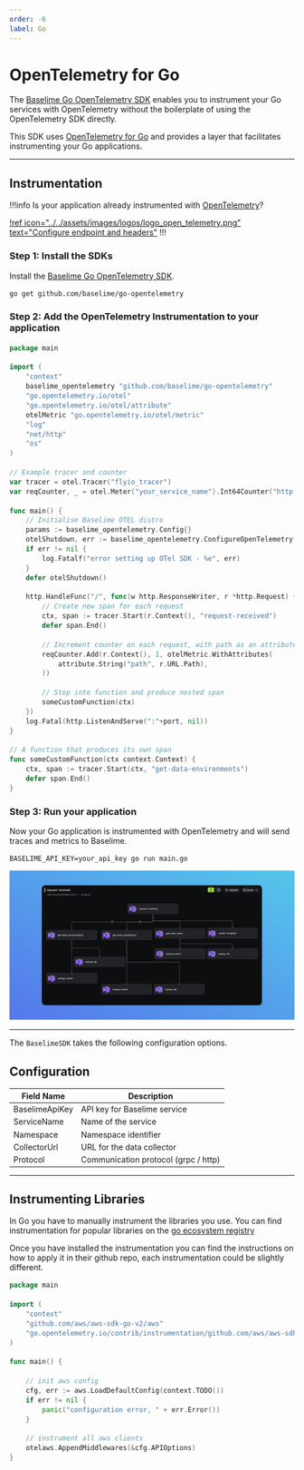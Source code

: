 ```yaml
---
order: -6
label: Go
---
```


# OpenTelemetry for Go

The [Baselime Go OpenTelemetry SDK](https://github.com/baselime/go-opentelemetry) enables you to instrument your Go services with OpenTelemetry without the boilerplate of using the OpenTelemetry SDK directly.

This SDK uses [OpenTelemetry for Go](https://opentelemetry.io/docs/instrumentation/go/) and provides a layer that facilitates instrumenting your Go applications.

---

## Instrumentation
!!!info
Is your application already instrumented with [OpenTelemetry](https://opentelemetry.io/)?

[!ref icon="../../assets/images/logos/logo_open_telemetry.png" text="Configure endpoint and headers"](../platforms/opentelemetry/opentelemetry.md#configuration)
!!!

### Step 1: Install the SDKs

Install the [Baselime Go OpenTelemetry SDK](https://github.com/baselime/go-opentelemetry). 

```bash # :icon-terminal: terminal
go get github.com/baselime/go-opentelemetry
```

### Step 2: Add the OpenTelemetry Instrumentation to your application

```go # :icon-code: main.go
package main

import (
	"context"
	baselime_opentelemetry "github.com/baselime/go-opentelemetry"
	"go.opentelemetry.io/otel"
	"go.opentelemetry.io/otel/attribute"
	otelMetric "go.opentelemetry.io/otel/metric"
	"log"
	"net/http"
	"os"
)

// Example tracer and counter
var tracer = otel.Tracer("flyio_tracer")
var reqCounter, _ = otel.Meter("your_service_name").Int64Counter("http.request")

func main() {
	// Initialise Baselime OTEL distro
	params := baselime_opentelemetry.Config{}
	otelShutdown, err := baselime_opentelemetry.ConfigureOpenTelemetry(params)
	if err != nil {
		log.Fatalf("error setting up OTel SDK - %e", err)
	}
	defer otelShutdown()

	http.HandleFunc("/", func(w http.ResponseWriter, r *http.Request) {
		// Create new span for each request
		ctx, span := tracer.Start(r.Context(), "request-received")
		defer span.End()
		
		// Increment counter on each request, with path as an attribute
		reqCounter.Add(r.Context(), 1, otelMetric.WithAttributes(
			attribute.String("path", r.URL.Path),
		))
		
		// Step into function and produce nested span
		someCustomFunction(ctx)
	})
	log.Fatal(http.ListenAndServe(":"+port, nil))
}

// A function that produces its own span
func someCustomFunction(ctx context.Context) {
	ctx, span := tracer.Start(ctx, "get-data-environments")
	defer span.End()
}
```

### Step 3: Run your application
Now your Go application is instrumented with OpenTelemetry and will send traces and metrics to Baselime.
```shell # :icon-terminal: terminal
BASELIME_API_KEY=your_api_key go run main.go
```
![Traces in console.baselime.io](../../assets/images/illustrations/sending-data/flyio_traces.png)

---

The `BaselimeSDK` takes the following configuration options.

## Configuration

| Field Name     | Description                               |
|----------------|-------------------------------------------|
| BaselimeApiKey | API key for Baselime service               |
| ServiceName    | Name of the service                       |
| Namespace      | Namespace identifier                      |
| CollectorUrl   | URL for the data collector                |
| Protocol       | Communication protocol (grpc / http)       |


---

## Instrumenting Libraries

In Go you have to manually instrument the libraries you use. You can find instrumentation for popular libraries on the [go ecosystem registry](https://opentelemetry.io/ecosystem/registry/?language=go&component=instrumentation)

Once you have installed the instrumentation you can find the instructions on how to apply it in their github repo, each instrumentation could be slightly different.

```go # :icon-code: main.go
package main

import (
	"context"
	"github.com/aws/aws-sdk-go-v2/aws"
	"go.opentelemetry.io/contrib/instrumentation/github.com/aws/aws-sdk-go-v2/otelaws"
)

func main() {

	// init aws config
	cfg, err := aws.LoadDefaultConfig(context.TODO())
	if err != nil {
		panic("configuration error, " + err.Error())
	}

	// instrument all aws clients
	otelaws.AppendMiddlewares(&cfg.APIOptions)
}
```